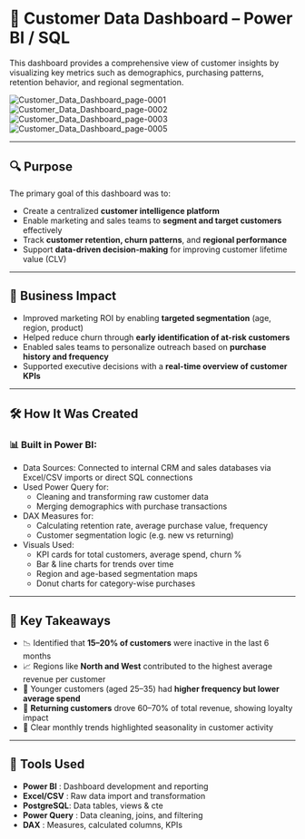# 👥 Customer Data Dashboard – Power BI / SQL

This dashboard provides a comprehensive view of customer insights by visualizing key metrics such as demographics, purchasing patterns, retention behavior, and regional segmentation.

![Customer_Data_Dashboard_page-0001](https://github.com/user-attachments/assets/a8f7c3c5-9b41-4ac1-8437-ede9eca72a44)
![Customer_Data_Dashboard_page-0002](https://github.com/user-attachments/assets/4797ead0-14bc-40ac-81b4-b89f66cb0f4e)
![Customer_Data_Dashboard_page-0003](https://github.com/user-attachments/assets/2614607f-9c6e-4f90-a5e9-9be5ec71a7c5)
![Customer_Data_Dashboard_page-0005](https://github.com/user-attachments/assets/5b9ca3d8-bcde-4bbb-b2bb-acc07c40edaa)

---

## 🔍 Purpose

The primary goal of this dashboard was to:
- Create a centralized **customer intelligence platform**
- Enable marketing and sales teams to **segment and target customers** effectively
- Track **customer retention, churn patterns**, and **regional performance**
- Support **data-driven decision-making** for improving customer lifetime value (CLV)

---

## 🎯 Business Impact

- Improved marketing ROI by enabling **targeted segmentation** (age, region, product)
- Helped reduce churn through **early identification of at-risk customers**
- Enabled sales teams to personalize outreach based on **purchase history and frequency**
- Supported executive decisions with a **real-time overview of customer KPIs**

---

## 🛠️ How It Was Created

### 📊 Built in Power BI:
- Data Sources: Connected to internal CRM and sales databases via Excel/CSV imports or direct SQL connections
- Used Power Query for:
  - Cleaning and transforming raw customer data
  - Merging demographics with purchase transactions
- DAX Measures for:
  - Calculating retention rate, average purchase value, frequency
  - Customer segmentation logic (e.g. new vs returning)
- Visuals Used:
  - KPI cards for total customers, average spend, churn %
  - Bar & line charts for trends over time
  - Region and age-based segmentation maps
  - Donut charts for category-wise purchases

---

## 📌 Key Takeaways

- 📉 Identified that **15–20% of customers** were inactive in the last 6 months
- 📈 Regions like **North and West** contributed to the highest average revenue per customer
- 🧠 Younger customers (aged 25–35) had **higher frequency but lower average spend**
- 🎯 **Returning customers** drove 60–70% of total revenue, showing loyalty impact
- 📅 Clear monthly trends highlighted seasonality in customer activity

---

## 🧰 Tools Used

- **Power BI** : Dashboard development and reporting      
- **Excel/CSV** : Raw data import and transformation
- **PostgreSQL**: Data tables, views & cte      
- **Power Query** : Data cleaning, joins, and filtering     
- **DAX**       : Measures, calculated columns, KPIs       

